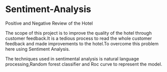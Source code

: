 # Sentiment-Analysis
Positive and Negative Review of the Hotel

The scope of this project is to improve the quality of the hotel through customer feedback.It is a tedious process to read the whole customer feedback and made improvements to the hotel.To overcome this problem here using Sentiment Analysis.

The techniques used in sentimental analysis is natural language processing,Random forest classifier and Roc curve to represent the model.
